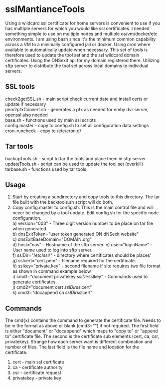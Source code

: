 # sslMantianceTools


Using a wildcard ssl certificate for home servers is convenient to use if you has multiple servers for which you would like ssl certificates. 
I needed something simple to use on multiple nodes and multiple os/vm/docker/etc environments. I am using bash since it's the minimum common capability across a VM to a minimally configured jail or docker. 
Using cron where available to automatically update when necessary. This set of tools is therefore used to update 
the tool set and the ssl wildcard domain certificates. Using the DNSexit api for my domain registered there. 
Utilizing sftp server to distribute the tool set across local domains to individual servers.


## SSL tools  
check2getSSL.sh - main script check current date and install certs or update if necessary  
pem2pfxConvert.sh - generates a pfx as needed for emby dvr server, openssl also needed  
base.sh - functions used by main ssl scripts  
config.master - copy to config.sh to set all configuration data settings  
cron-runcheck  - copy to /etc/cron.d/ 


## Tar tools
backupTools.sh - script to tar the tools and place them in sftp server  
updateTools.sh - script can be used to update the tool set (overkill)  
tarbase.sh - functions used by tar tools  


## Usage

1) Start by creating a subdirectory and copy tools to this directory. The tar file built with the backtools.sh script will do both.
2) Copy config.master to config.sh. This is the main control file and will never be changed by a tool update. Edit config.sh for the specific node configuration.  
a) version="003" - Three digit version number to be place on tar file when generated.  
b) dnsExitToken="user token generated ON dNSexit website"  
c) dnsExitBaseDomain="DOMAIN.org"   
d) host="nas" - Hostname of the sftp server. 
e) user="loginName" - User name used to log into sftp server.   
f) sslDir="/etc/ssl/" - directory where certificates should be places'  
g) sslcert="cert.pem" - filename required for the certificate.  
h) sslkey="private.key" - second filename if site requires two file format as shown in command example below  
i) cmd1="document privatekey $sslDir$sslkey" - Commands used to generate certificates    
j) cmd2="document cert $sslDir$sslcert"  
k) cmd3="docappend ca $sslDir$sslcert"  

## Commands

The cmd{x} contains the command to generate the certificate file. Needs to be in the format as above or blank (cmd3="") if not required. 
The first field is either "document" or "docappend" which maps to "copy to" or "append to" certificate file. The second is the certificate sub elements (cert, ca, csr, privatekey). Strange how each server want is different combination and number of files. The last field is the file name and location for the certificate.
1) cert - main ssl certificate  
2) ca - certificate authority  
3) csr - certificate request 
4) privatekey - private key 
